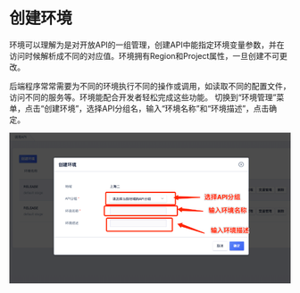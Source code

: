 # 创建环境

环境可以理解为是对开放API的一组管理，创建API中能指定环境变量参数，并在访问时候解析成不同的对应值。环境拥有Region和Project属性，一旦创建不可更改。

后端程序常常需要为不同的环境执行不同的操作或调用，如读取不同的配置文件，访问不同的服务等。环境能配合开发者轻松完成这些功能。
切换到“环境管理”菜单，点击“创建环境”，选择API分组名，输入“环境名称”和“环境描述”，点击确定。

![创建环境](/images/openAPI/createEnv.png)

